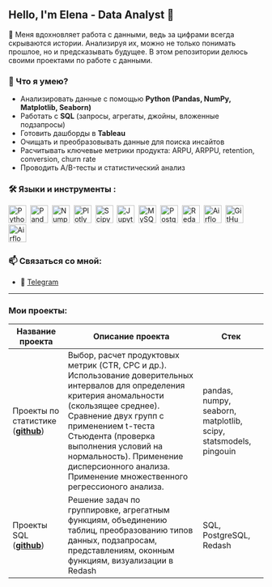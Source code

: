 ## Hello, I'm Elena - Data Analyst 👋

💭 Меня вдохновляет работа с данными, ведь за цифрами всегда скрываются истории. Анализируя их, можно не только понимать прошлое, но и предсказывать будущее. В этом репозитории делюсь своими проектами по работе с данными. 

### 🎯 Что я умею?
- Анализировать данные с помощью **Python (Pandas, NumPy, Matplotlib, Seaborn)**  
- Работать с **SQL** (запросы, агрегаты, джойны, вложенные подзапросы)  
- Готовить дашборды в **Tableau**  
- Очищать и преобразовывать данные для поиска инсайтов
- Расчитывать ключевые метрики продукта: ARPU, ARPPU, retention, conversion, churn rate
- Проводить A/B-тесты и статистический анализ


### 🛠️ Языки и инструменты :

<div>
  <img src="https://img.shields.io/badge/python-white?logo=python&style=for-the-badge" title="Python" alt="Python" height=35"/>&nbsp;
  <img src="https://img.shields.io/badge/pandas-white?logo=pandas&logoColor=blue&style=for-the-badge" title="Pandas" alt="Pandas" height="35"/>&nbsp;
  <img src="https://img.shields.io/badge/numpy-white?logo=numpy&logoColor=blue&style=for-the-badge" title="Numpy" alt="Numpy" height="35"/>&nbsp;
  <img src="https://img.shields.io/badge/plotly-white?logo=plotly&logoColor=blue&style=for-the-badge" title="Plotly" alt="Plotly" height="35"/>&nbsp;
  <img src="https://img.shields.io/badge/Scipy-white?logo=Scipy&logoColor=black&style=for-the-badge" title="Scipy" alt="Scipy" height="35"/>&nbsp;
  <img src="https://img.shields.io/badge/Jupyter_notebook-white?logo=Jupyter&style=for-the-badge" title="Jupyter" alt="Jupyter" height="35"/>&nbsp;
  <img src="https://img.shields.io/badge/mySQL-white?logo=mySQL&s&style=for-the-badge" title="MySQL"  alt="MySQL" height="35"/>&nbsp;
  <img src="https://img.shields.io/badge/PostgreSQL-white?logo=PostgreSQL&s&style=for-the-badge" title="PostgreSQL" alt="PostgreSQL" height="35"/>&nbsp;
  <img src="https://img.shields.io/badge/redash-white?logo=redash&logoColor=black&style=for-the-badge" title="Redash" alt="Redash" height="35"/>&nbsp;
  <img src="https://img.shields.io/badge/Tableau-white?logo=Tableau&s&logoColor=yellow&style=for-the-badge" title="Airflow" alt="Airflow" height="35"/>&nbsp;
  <img src="https://img.shields.io/badge/github-white?logo=github&logoColor=black&style=for-the-badge" title="GitHub" alt="GitHub" height="35"/>&nbsp;
  <img src="https://img.shields.io/badge/Airflow-white?logo=Airflow&style=for-the-badge" title="Airflow" alt="Airflow" height="35"/>&nbsp;  
  
</div>

### 📫 Связаться со мной:
- 💬 [Telegram](https://t.me/haskmi)

<hr>

### Мои проекты: 

|Название проекта| Описание проекта| Стек|
|----------------|-----------------|-----|
|Проекты по статистике  (__[github](https://github.com/ElenaAnalyst/stat_homeworks/blob/main/README.md)__)|Выбор, расчет продуктовых метрик (CTR, CPC и др.). Использование доверительных интервалов для определения критерия аномальности (скользящее среднее). Сравнение двух групп с применением t-теста Стьюдента (проверка выполнения условий на нормальность). Применение дисперсионного анализа. Применение множественного регрессионого анализа.|pandas, numpy, seaborn, matplotlib, scipy, statsmodels, pingouin|
|Проекты SQL  (__[github](https://github.com/ElenaAnalyst/SQL_homeworks/blob/main/README.md)__)|Решение задач по группировке, агрегатным функциям, объединению таблиц, преобразованию типов данных, подзапросам, представлениям, оконным функциям, визуализации в Redash|SQL, PostgreSQL, Redash|


